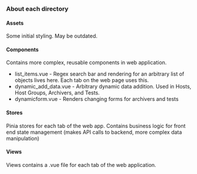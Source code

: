 ### About each directory

#### Assets
Some initial styling. May be outdated.

#### Components
Contains more complex, reusable components in web application. 
* list_items.vue - Regex search bar and rendering for an arbitrary list of objects lives here. Each tab on the web page uses this.
* dynamic_add_data.vue - Arbitrary dynamic data addition. Used in Hosts, Host Groups, Archivers, and Tests.
* dynamicform.vue - Renders changing forms for archivers and tests


#### Stores
Pinia stores for each tab of the web app. Contains business logic for front end state management (makes API calls to backend, more complex data manipulation)

#### Views
Views contains a .vue file for each tab of the web application. 
